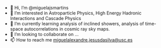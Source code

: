 - 👋 Hi, I’m @miguelajsmartins
- 👀 I’m interested in Astroparticle Physics, High Energy Hadronic Interactions and Cascade Physics
- 🌱 I’m currently learning analysis of inclined showers, analysis of time-space autocorrelations in cosmic ray sky maps. 
- 💞️ I’m looking to collaborate on ...
- 📫 How to reach me miguelalexandre.jesusdasilva@usc.es

<!---
miguelajsmartins/miguelajsmartins is a ✨ special ✨ repository because its `README.md` (this file) appears on your GitHub profile.
You can click the Preview link to take a look at your changes.
--->
